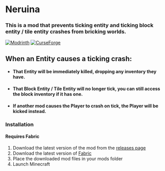 # Neruina

### This is a mod that prevents ticking entity and ticking block entity / tile entity crashes from bricking worlds.

[![Modrinth](https://img.shields.io/modrinth/dt/neruina?color=00AF5C&label=downloads&logo=modrinth)](https://modrinth.com/mod/neruina)
[![CurseForge](https://cf.way2muchnoise.eu/full_851046_downloads.svg)](https://curseforge.com/minecraft/mc-mods/neruina)

## When an Entity causes a ticking crash:
- #### That Entity will be immediately killed, dropping any inventory they have.
- #### That Block Entity / Tile Entity will no longer tick, you can still access the block inventory if it has one.
- #### If another mod causes the Player to crash on tick, the Player will be kicked instead.

### Installation
#### Requires Fabric
1. Download the latest version of the mod from the [releases page](https://modrinth.com/mod/neruina/versions)
2. Download the latest version of [Fabric](https://fabricmc.net/use/)
3. Place the downloaded mod files in your mods folder
4. Launch Minecraft